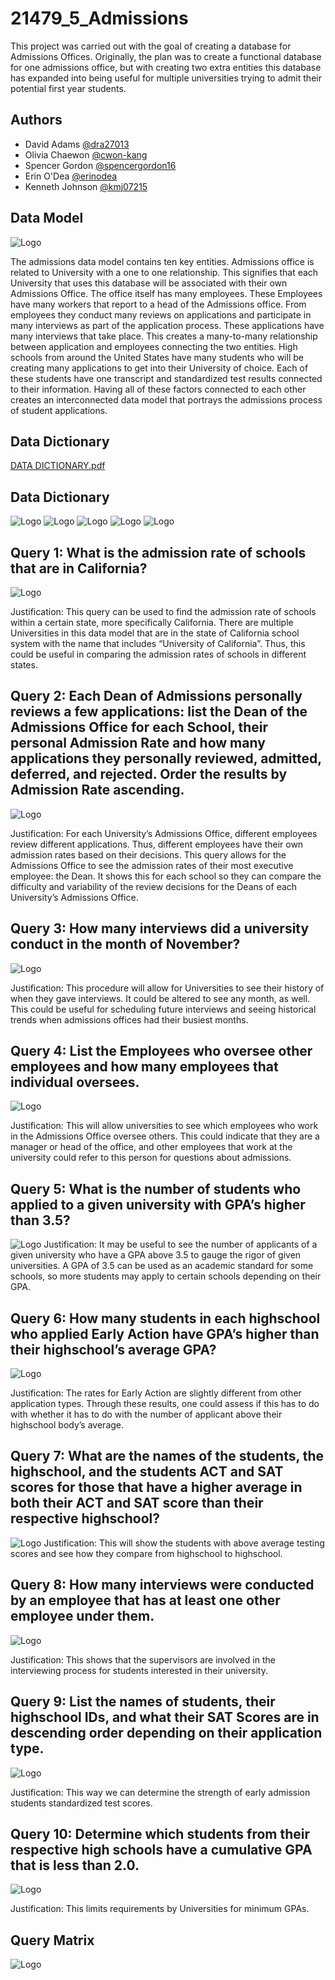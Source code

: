 # 21479_5_Admissions
This project was carried out with the goal of creating a database for Admissions Offices. Originally, the plan was to create a functional database for one admissions office, but with creating two extra entities this database has expanded into being useful for multiple universities trying to admit their potential first year students.

## Authors
- David Adams [@dra27013](https://github.com/dra27013)
- Olivia Chaewon [@cwon-kang](http://github.com/cwon-kang)
- Spencer Gordon [@spencergordon16](https://github.com/SpencerGordon16) 
- Erin O'Dea [@erinodea](https://github.com/erinodea/SQLgroupProj1)
- Kenneth Johnson [@kmj07215](https://github.com/kmj07215) 

## Data Model
![Logo](https://raw.githubusercontent.com/cwon-kang/armyGreen/main/dm.png)


The admissions data model contains ten key entities. Admissions office is related to University with a one to one relationship. This signifies that each University that uses this database will be associated with their own Admissions Office. The office itself has many employees. These Employees have many workers that report to a head of the Admissions office. From employees they conduct many reviews on applications and participate in many interviews as part of the application process. These applications have many interviews that take place. This creates a many-to-many relationship between application and employees connecting the two entities. High schools from around the United States have many students who will be creating many applications to get into their University of choice. Each of these students have one transcript and standardized test results connected to their information. Having all of these factors connected to each other creates an interconnected data model that portrays the admissions process of student applications.

## Data Dictionary

[DATA DICTIONARY.pdf](https://github.com/dra27013/GroupProject_Admissions/files/11123364/DATA.DICTIONARY.pdf)

## Data Dictionary 
![Logo](https://github.com/cwon-kang/armyGreen/blob/main/DATA%20DICTIONARY%20as%20img_Page_1.png?raw=true)
![Logo](https://github.com/cwon-kang/armyGreen/blob/main/DATA%20DICTIONARY%20as%20img_Page_2.png?raw=true)
![Logo](https://github.com/cwon-kang/armyGreen/blob/main/DATA%20DICTIONARY%20as%20img_Page_3.png?raw=true)
![Logo](https://github.com/cwon-kang/armyGreen/blob/main/DATA%20DICTIONARY%20as%20img_Page_4.png?raw=true)
![Logo](https://github.com/cwon-kang/armyGreen/blob/main/DATA%20DICTIONARY%20as%20img_Page_5.png?raw=true)

## Query 1:  What is the admission rate of schools that are in California?
![Logo](https://github.com/SpencerGordon16/MIST4610-Group-Project/blob/main/Screenshot%202023-03-31%20123949.png?raw=true)

Justification: This query can be used to find the admission rate of schools within a certain state, more specifically California. There are multiple Universities in this data model that are in the state of California school system with the name that includes “University of California”. Thus, this could be useful in comparing the admission rates of schools in different states.

## Query 2: Each Dean of Admissions personally reviews a few applications: list the Dean of the Admissions Office for each School, their personal Admission Rate and how many applications they personally reviewed, admitted, deferred, and rejected. Order the results by Admission Rate ascending.
![Logo](https://github.com/SpencerGordon16/MIST4610-Group-Project/blob/main/Screenshot%202023-03-31%20124036.png?raw=true)

Justification: For each University’s Admissions Office, different employees review different applications. Thus, different employees have their own admission rates based on their decisions. This query allows for the Admissions Office to see the admission rates of their most executive employee: the Dean. It shows this for each school so they can compare the difficulty and variability of the review decisions for the Deans of each University’s Admissions Office.

## Query 3: How many interviews did a university conduct in the month of November?
![Logo](https://github.com/erinodea/SQLgroupProj1/blob/main/Screen%20Shot%202023-03-31%20at%2012.35.16%20PM.png?raw=true)

Justification: This procedure will allow for Universities to see their history of when they gave interviews. It could be altered to see any month, as well. This could be useful for scheduling future interviews and seeing historical trends when admissions offices had their busiest months.

## Query 4: List the Employees who oversee other employees and how many employees that individual oversees.
![Logo](https://github.com/erinodea/SQLgroupProj1/blob/main/Screen%20Shot%202023-03-31%20at%2012.39.21%20PM.png?raw=true)

Justification: This will allow universities to see which employees who work in the Admissions Office oversee others. This could indicate that they are a manager or head of the office, and other employees that work at the university could refer to this person for questions about admissions.

## Query 5: What is the number of students who applied to a given university with GPA’s higher than 3.5? 
![Logo](https://github.com/cwon-kang/armyGreen/blob/main/q6.png?raw=true)
Justification: It may be useful to see the number of applicants of a given university who have a GPA above 3.5 to gauge the rigor of given universities. A GPA of 3.5 can be used as an academic standard for some schools, so more students may apply to certain schools depending on their GPA. 

## Query 6: How many students in each highschool who applied Early Action have GPA’s higher than their highschool’s average GPA? 
![Logo](https://github.com/cwon-kang/armyGreen/blob/main/q5.png?raw=true)

Justification:  The rates for Early Action are slightly different from other application types. Through these results, one could assess if this has to do with whether it has to do with the number of applicant above their highschool body’s average.

## Query 7: What are the names of the students, the highschool, and the students ACT and SAT scores for those that have a higher average in both their ACT and SAT score than their respective highschool? 
![Logo](https://github.com/kmj07215/MIST-4610-GROUP-PROJECT-1/blob/main/Q7.png?raw=true)
Justification: This will show the students with above average testing scores and see how they compare from highschool to highschool.

## Query 8: How many interviews were conducted by an employee that has at least one other employee under them. 
![Logo](https://github.com/kmj07215/MIST-4610-GROUP-PROJECT-1/blob/main/Q8.png?raw=true) 

Justification: This shows that the supervisors are involved in the interviewing process for students interested in their university. 


## Query 9: List the names of students, their highschool IDs, and what their SAT Scores are in descending order depending on their application type.
![Logo](https://github.com/SpencerGordon16/MIST4610-Group-Project/blob/main/Screenshot%202023-03-31%20130724.png?raw=true)  

Justification: This way we can determine the strength of early admission students standardized test scores.

## Query 10: Determine which students from their respective high schools have a cumulative GPA that is less than 2.0. 
![Logo](https://github.com/kmj07215/MIST-4610-GROUP-PROJECT-1/blob/main/Q10.png?raw=true) 

Justification: This limits requirements by Universities for minimum GPAs.


## Query Matrix
![Logo](https://github.com/SpencerGordon16/MIST4610-Group-Project/blob/main/Screenshot%202023-03-31%20125930.png?raw=true) 
